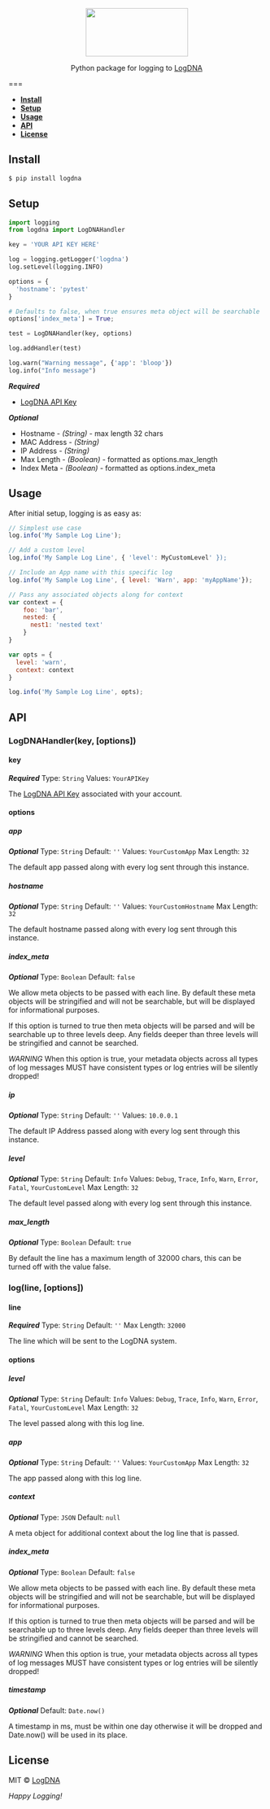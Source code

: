 <p align="center">
  <a href="https://app.logdna.com">
    <img height="95" width="201" src="https://raw.githubusercontent.com/logdna/artwork/master/logo%2Bnode.png">
  </a>
  <p align="center">Python package for logging to <a href="https://app.logdna.com">LogDNA</a></p>
</p>

===

* **[Install](#install)**
* **[Setup](#setup)**
* **[Usage](#usage)**
* **[API](#api)**
* **[License](#license)**


## Install

```bash
$ pip install logdna
```

## Setup
```python
import logging
from logdna import LogDNAHandler

key = 'YOUR API KEY HERE'

log = logging.getLogger('logdna')
log.setLevel(logging.INFO)

options = {
  'hostname': 'pytest'
}

# Defaults to false, when true ensures meta object will be searchable
options['index_meta'] = True;

test = LogDNAHandler(key, options)

log.addHandler(test)

log.warn("Warning message", {'app': 'bloop'})
log.info("Info message")

```
_**Required**_
* [LogDNA API Key](https://app.logdna.com/manage/profile)

_**Optional**_
* Hostname - *(String)* - max length 32 chars
* MAC Address - *(String)*
* IP Address - *(String)*
* Max Length - *(Boolean)* - formatted as options.max_length
* Index Meta - *(Boolean)* - formatted as options.index_meta

## Usage

After initial setup, logging is as easy as:
```javascript
// Simplest use case
log.info('My Sample Log Line');

// Add a custom level
log,info('My Sample Log Line', { 'level': MyCustomLevel' });

// Include an App name with this specific log
log.info('My Sample Log Line', { level: 'Warn', app: 'myAppName'});

// Pass any associated objects along for context
var context = {
    foo: 'bar',
    nested: {
      nest1: 'nested text'
    }
}

var opts = {
  level: 'warn',
  context: context
}

log.info('My Sample Log Line', opts);
```
## API

### LogDNAHandler(key, [options])

#### key

_**Required**_
Type: `String`
Values: `YourAPIKey`

The [LogDNA API Key](https://app.logdna.com/manage/profile) associated with your account.

#### options

##### app

_**Optional**_
Type: `String`
Default: `''`
Values: `YourCustomApp`
Max Length: `32`

The default app passed along with every log sent through this instance.

##### hostname

_**Optional**_
Type: `String`
Default: `''`
Values: `YourCustomHostname`
Max Length: `32`

The default hostname passed along with every log sent through this instance.

##### index_meta

_**Optional**_
Type: `Boolean`
Default: `false`

We allow meta objects to be passed with each line. By default these meta objects will be stringified and will not be searchable,
but will be displayed for informational purposes.

If this option is turned to true then meta objects will be parsed and will be searchable up to three levels deep. Any fields deeper than three levels will be stringified and cannot be searched.

*WARNING* When this option is true, your metadata objects across all types of log messages MUST have consistent types or log entries will be silently dropped!

##### ip

_**Optional**_
Type: `String`
Default: `''`
Values: `10.0.0.1`

The default IP Address passed along with every log sent through this instance.

##### level

_**Optional**_
Type: `String`
Default: `Info`
Values: `Debug`, `Trace`, `Info`, `Warn`, `Error`, `Fatal`, `YourCustomLevel`
Max Length: `32`

The default level passed along with every log sent through this instance.


##### max_length

_**Optional**_
Type: `Boolean`
Default: `true`

By default the line has a maximum length of 32000 chars, this can be turned off with the value false.


### log(line, [options])

#### line

_**Required**_
Type: `String`
Default: `''`
Max Length: `32000`

The line which will be sent to the LogDNA system.

#### options

##### level

_**Optional**_
Type: `String`
Default: `Info`
Values: `Debug`, `Trace`, `Info`, `Warn`, `Error`, `Fatal`, `YourCustomLevel`
Max Length: `32`

The level passed along with this log line.

##### app

_**Optional**_
Type: `String`
Default: `''`
Values: `YourCustomApp`
Max Length: `32`

The app passed along with this log line.

##### context

_**Optional**_
Type: `JSON`
Default: `null`

A meta object for additional context about the log line that is passed.

##### index_meta

_**Optional**_
Type: `Boolean`
Default: `false`

We allow meta objects to be passed with each line. By default these meta objects will be stringified and will not be searchable,
but will be displayed for informational purposes.

If this option is turned to true then meta objects will be parsed and will be searchable up to three levels deep. Any fields deeper than three levels will be stringified and cannot be searched.

*WARNING* When this option is true, your metadata objects across all types of log messages MUST have consistent types or log entries will be silently dropped!

##### timestamp

_**Optional**_
Default: `Date.now()`

A timestamp in ms, must be within one day otherwise it will be dropped and Date.now() will be used in its place.


## License

MIT © [LogDNA](https://logdna.com/)

*Happy Logging!*
